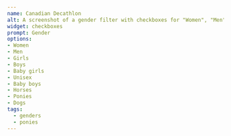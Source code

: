 ```yaml
---
name: Canadian Decathlon
alt: A screenshot of a gender filter with checkboxes for "Women", "Men", "Girls", "Boys", "Baby girls", "Unisex", "Baby boys", "Horses", "Ponies", "Dogs"
widget: checkboxes
prompt: Gender
options:
- Women
- Men
- Girls
- Boys
- Baby girls
- Unisex
- Baby boys
- Horses
- Ponies
- Dogs
tags:
  - genders
  - ponies
---
```

